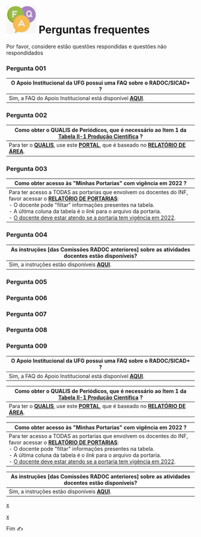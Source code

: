 # <img src="../media/icon-faq.jpg" width="80"> Perguntas frequentes

Por favor, considere  estão questões respondidas e questões não respondidados 

### Pergunta 001
|O Apoio Institucional da UFG possui uma FAQ sobre o RADOC/SICAD+ ?|
|-|
|Sim, a FAQ do Apoio Institucional está disponível  [<ins>**AQUI**</ins>](https://cercomp.ufg.br/p/41772-faq-perguntas-frequentes-sicad).|
### Pergunta 002
|Como obter o QUALIS de Periódicos, que é necessário ao **Item 1** da <ins>Tabela II-1 Produção Científica</ins> ?|
|-|
|Para ter o <ins><b>QUALIS</b></ins>, use este [<ins><b>PORTAL</b></ins>]( https://ppgcc.github.io/discentesPPGCC/pt-BR/qualis/), que é baseado no [<ins><b>RELATÓRIO DE ÁREA</b></ins>]( https://www.gov.br/capes/pt-br/centrais-de-conteudo/documentos/avaliacao/qualis_periodico_eventos_cientifico_Ciencia_Computacao.pdf).|
### Pergunta 003
|Como obter acesso às "Minhas Portarias" com vigência em 2022</ins> ?|
|-|
|Para ter acesso a TODAS as portarias que envolvem os docentes do INF, favor acessar o [<ins><b>RELATÓRIO DE PORTARIAS</b></ins>](https://www.inf.ufg.br/p/43568-relatorio-de-emissao-de-portarias):<br>- O docente pode "filtar" informações presentes na tabela.<br>- A última coluna da tabela é o _link_ para o arquivo da portaria.<br>- <ins>O docente deve estar atendo se a portaria tem vigência em 2022</ins>.|
### Pergunta 004
|As instruções [das Comissões RADOC anteriores] sobre as atividades docentes estão disponíveis?|
|-|
|Sim, a instruções estão disponíveis [<ins>**AQUI**</ins>](https://docs.google.com/spreadsheets/d/1r7R49SosuoSZuDxSHp_M1s5jyZYC9O7KnHdICywnbtQ/edit?usp=drive_web&ouid=105036038655527034429).|
### Pergunta 005
### Pergunta 006
### Pergunta 007
### Pergunta 008
### Pergunta 009


|O Apoio Institucional da UFG possui uma FAQ sobre o RADOC/SICAD+ ?|
|-|
|Sim, a FAQ do Apoio Institucional está disponível  [<ins>**AQUI**</ins>](https://cercomp.ufg.br/p/41772-faq-perguntas-frequentes-sicad).|

|Como obter o QUALIS de Periódicos, que é necessário ao **Item 1** da <ins>Tabela II-1 Produção Científica</ins> ?|
|-|
|Para ter o <ins><b>QUALIS</b></ins>, use este [<ins><b>PORTAL</b></ins>]( https://ppgcc.github.io/discentesPPGCC/pt-BR/qualis/), que é baseado no [<ins><b>RELATÓRIO DE ÁREA</b></ins>]( https://www.gov.br/capes/pt-br/centrais-de-conteudo/documentos/avaliacao/qualis_periodico_eventos_cientifico_Ciencia_Computacao.pdf).|

|Como obter acesso às "Minhas Portarias" com vigência em 2022</ins> ?|
|-|
|Para ter acesso a TODAS as portarias que envolvem os docentes do INF, favor acessar o [<ins><b>RELATÓRIO DE PORTARIAS</b></ins>](https://www.inf.ufg.br/p/43568-relatorio-de-emissao-de-portarias):<br>- O docente pode "filtar" informações presentes na tabela.<br>- A última coluna da tabela é o _link_ para o arquivo da portaria.<br>- <ins>O docente deve estar atendo se a portaria tem vigência em 2022</ins>.|

|As instruções [das Comissões RADOC anteriores] sobre as atividades docentes estão disponíveis?|
|-|
|Sim, a instruções estão disponíveis [<ins>**AQUI**</ins>](https://docs.google.com/spreadsheets/d/1r7R49SosuoSZuDxSHp_M1s5jyZYC9O7KnHdICywnbtQ/edit?usp=drive_web&ouid=105036038655527034429).|

[x](./x-x-draft-2.md#pergunta-001)

[x](#pergunta-001)


Fim &#9997;
